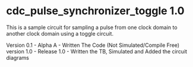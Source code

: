 # cdc_pulse_synchronizer_toggle 1.0

This is a sample circuit for sampling a pulse from one clock domain to another clock domain using a toggle circuit.


Version 0.1 - Alpha A - Written The Code (Not Simulated/Compile Free)
version 1.0 - Release 1.0 - Written the TB, Simulated and Added the circuit diagrams
